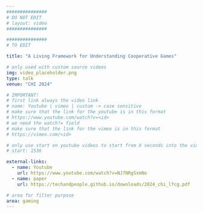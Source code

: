 ```yaml
---
###############
# DO NOT EDIT
# layout: video
###############

###############
# TO EDIT

title: "A Living Framework for Understanding Cooperative Games"

# only used with custom source videos
img: video_placeholder.png
type: talk
venue: "CHI 2024"

# IMPORTANT!
# first link always the video link
# name: Youtube | vimeo | custom -> case sensitive
# make sure that the link for the youtube is in this format
# https://www.youtube.com/watch?v=<id>
# we need the watch?= field
# make sure that the link for the vimeo is in this format
# https://vimeo.com/<id>

# only use start on youtube videos to start from X seconds into the video
# start: 1536

external-links:
  - name: Youtube
    url: https://www.youtube.com/watch?v=NJ7NRgSxmNo
  - name: paper
    url: https://techandpeople.github.io/downloads/2024_chi_lfcg.pdf

# area for filter purpose
area: gaming
---
```


